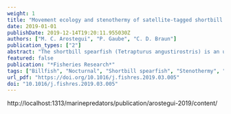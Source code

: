 ```yaml
---
weight: 1
title: "Movement ecology and stenothermy of satellite-tagged shortbill spearfish (Tetrapturus angustirostris)"
date: 2019-01-01
publishDate: 2019-12-14T19:20:11.955030Z
authors: ["M. C. Arostegui", "P. Gaube", "C. D. Braun"]
publication_types: ["2"]
abstract: "The shortbill spearfish (Tetrapturus angustirostris) is an understudied, istiophorid billfish primarily encountered as bycatch in pelagic commercial fisheries of the Indo-Pacific. The species is listed as data-deficient, and little is known of its biology, ecology, and population structure or status. We assessed the species' movement ecology and thermal niche with telemetry data from the first shortbill spearfishes ever outfitted with pop-up satellite archival transmitting tags (n = 3 with successfully transmitted data). Short (4–15 day) deployments offshore of the Island of Hawai'i revealed that spearfish primarily occupied the mixed layer, spending textgreater90% of each 24-hr period between the surface and 100 m in water temperatures between 24–26 °C. These individuals consistently exhibited vertical activity at night regardless of the prevailing lunar phase. Nocturnal movements throughout the mixed layer may enable shortbill spearfish to forage on mesopelagic species undergoing diel vertical migration and reduce trophic niche overlap with primarily diurnal, pelagic species. The narrow thermal distribution of shortbill spearfish in this study, almost exclusively within 2 °C of sea surface temperature, suggests that they are more stenothermal than extra-generic istiophorid species."
featured: false
publication: "*Fisheries Research*"
tags: ["Billfish", "Nocturnal", "Shortbill spearfish", "Stenothermy", "Telemetry", "Tetrapturus angustirostris"]
url_pdf: "https://doi.org/10.1016/j.fishres.2019.03.005"
doi: "10.1016/j.fishres.2019.03.005"
---
```


http://localhost:1313/marinepredators/publication/arostegui-2019/content/